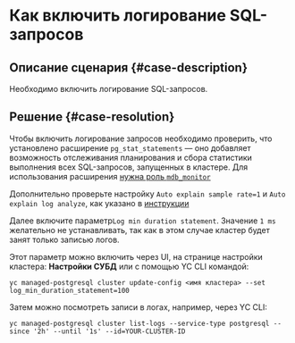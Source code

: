 # Как включить логирование SQL-запросов


## Описание сценария {#case-description}

Необходимо включить логирование SQL-запросов.

## Решение {#case-resolution}

Чтобы включить логирование запросов необходимо проверить, что установлено расширение `pg_stat_statements` — оно добавляет возможность отслеживания планирования и сбора статистики выполнения всех SQL-запросов, запущенных в кластере. Для использования расширения [нужна роль `mdb_monitor`](../../../managed-postgresql/operations/extensions/cluster-extensions.md)

Дополнительно проверьте настройку `Auto explain sample rate=1` и `Auto explain log analyze`, как указано в [инструкции](../../../managed-postgresql/concepts/settings-list.md#dbms-cluster-settings)

Далее включите параметр`Log min duration statement`. Значение `1 ms` желательно не устанавливать, так как в этом случае кластер будет занят только записью логов.

Этот параметр можно включить через UI, на странице настройки кластера: **Настройки СУБД** или с помощью YC CLI командой: 

```
yc managed-postgresql cluster update-config <имя кластера> --set log_min_duration_statement=100
```

Затем можно посмотреть записи в логах, например, через YC CLI: 

```
yc managed-postgresql cluster list-logs --service-type postgresql --since '2h' --until '1s' --id=YOUR-CLUSTER-ID
```

